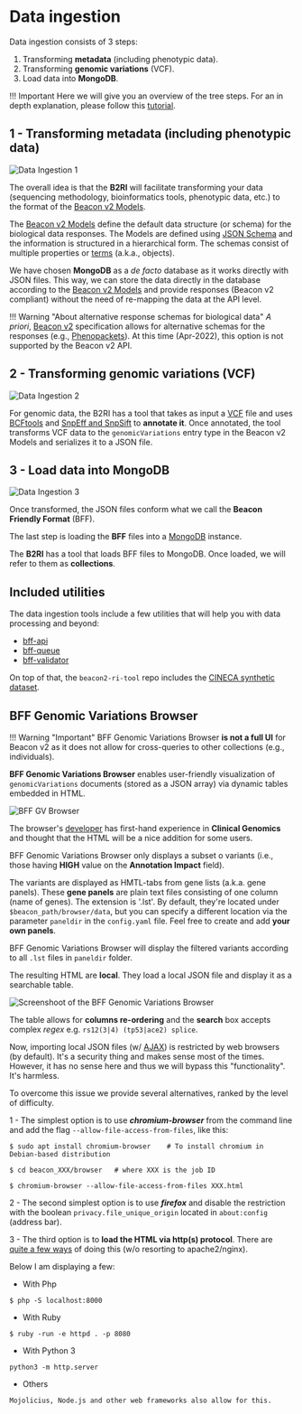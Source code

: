 # Data ingestion

Data ingestion consists of 3 steps:

1. Transforming **metadata** (including phenotypic data).
2. Transforming **genomic variations** (VCF).
3. Load data into **MongoDB**.

!!! Important
    Here we will give you an overview of the tree steps. For an in depth explanation, please follow this [tutorial](./tutorial-data-beaconization.md).

## 1 - Transforming metadata (including phenotypic data)

![Data Ingestion 1](img/data-ingestion-1.png)

The overall idea is that the **B2RI** will facilitate transforming your data (sequencing methodology, bioinformatics tools, phenotypic data, etc.) to the format of the [Beacon v2 Models](http://docs.genomebeacons.org/).

The [Beacon v2 Models](http://docs.genomebeacons.org/) define the default data structure (or schema) for the biological data responses. The Models are defined using [JSON Schema](https://json-schema.org) and the information is structured in a hierarchical form. The schemas consist of multiple properties or [terms](http://docs.genomebeacons.org/schemas-md/beacon_terms/) (a.k.a., objects). 

We have chosen **MongoDB** as a _de facto_ database as it works directly with JSON files. This way, we can store the data directly in the database according to the [Beacon v2 Models](http://docs.genomebeacons.org/) and provide responses (Beacon v2 compliant) without the need of re-mapping the data at the API level.

!!! Warning "About alternative response schemas for biological data"
    _A priori_, [Beacon v2](http://docs.genomebeacons.org/) specification allows for alternative schemas for the responses (e.g., [Phenopackets](https://phenopacket-schema.readthedocs.io/en/latest)). At this time (Apr-2022), this option is not supported by the Beacon v2 API. 

## 2 - Transforming genomic variations (VCF)

![Data Ingestion 2](img/data-ingestion-2.png)

For genomic data, the B2RI has a tool that takes as input a [VCF](https://en.wikipedia.org/wiki/Variant_Call_Format) file and uses [BCFtools](http://samtools.github.io/bcftools/bcftools.html) and [SnpEff and SnpSift](http://pcingola.github.io/SnpEff) to **annotate it**. Once annotated, the tool transforms VCF data to the `genomicVariations` entry type in the Beacon v2 Models and serializes it to a JSON file.

## 3 - Load data into MongoDB

![Data Ingestion 3](img/data-ingestion-3.png)

Once transformed, the JSON files conform what we call the **Beacon Friendly Format** (BFF).

The last step is loading the **BFF** files into a [MongoDB](https://www.mongodb.com) instance. 

The **B2RI** has a tool that loads BFF files to MongoDB. Once loaded, we will refer to them as **collections**.

## Included utilities

The data ingestion tools include a few utilities that will help you with data processing and beyond:

* [bff-api](https://github.com/mrueda/beacon2-ri-tools/tree/main/utils/bff_api)
* [bff-queue](https://github.com/mrueda/beacon2-ri-tools/tree/main/utils/bff_queue)
* [bff-validator](https://github.com/mrueda/beacon2-ri-tools/tree/main/utils/bff_validator)

On top of that, the `beacon2-ri-tool` repo includes the [CINECA synthetic dataset](synthetic-dataset.md).
                                                                                                        
## BFF Genomic Variations Browser

!!! Warning "Important"
    BFF Genomic Variations Browser **is not a full UI** for Beacon v2 as it does not allow for cross-queries to other collections (e.g., individuals).

**BFF Genomic Variations Browser** enables user-friendly visualization of ```genomicVariations``` documents (stored as a JSON array) via dynamic tables embedded in HTML.

![BFF GV Browser](img/BFF-genomic-variations-browser.png)

The browser's [developer](./about.md) has first-hand experience in **Clinical Genomics** and thought that the HTML will be a nice addition for some users.

BFF Genomic Variations Browser only displays a subset o variants (i.e., those having **HIGH** value on the **Annotation Impact** field).

The variants are displayed as HMTL-tabs from gene lists (a.k.a. gene panels). These **gene panels** are plain text files consisting of one column (name of genes). The extension is '.lst'. By default, they're located under ```$beacon_path/browser/data```, but you can specify a different location via the parameter ```paneldir``` in the ```config.yaml``` file. Feel free to create and add **your own panels**.

BFF Genomic Variations Browser will display the filtered variants according to all ```.lst``` files in ```paneldir``` folder. 

The resulting HTML are **local**. They load a local JSON file and display it as a searchable table. 

![Screenshoot of the BFF Genomic Variations Browser](img/snapshot-BFF-genomic-variations-browser.png)

The table allows for **columns re-ordering** and the **search** box accepts complex _regex_ e.g. ```rs12(3|4) (tp53|ace2) splice```.

Now, importing local JSON files (w/ [AJAX](https://en.wikipedia.org/wiki/Ajax_(programming))) is restricted by web browsers (by default). It's a security thing and makes sense most of the times.
However, it has no sense here and thus we will bypass this "functionality". It's harmless.
 
To overcome this issue we provide several alternatives, ranked by the level of difficulty.

1 - The simplest option is to use ***chromium-browser*** from the command line and add the flag ```--allow-file-access-from-files```, like this:

```
$ sudo apt install chromium-browser    # To install chromium in Debian-based distribution

$ cd beacon_XXX/browser   # where XXX is the job ID

$ chromium-browser --allow-file-access-from-files XXX.html
```

2 - The second simplest option is to use ***firefox*** and disable the restriction with the boolean ```privacy.file_unique_origin``` located in ```about:config``` (address bar). 

3 - The third option is to **load the HTML via http(s) protocol**. There are [quite a few ways](https://gist.github.com/willurd/5720255) of doing this (w/o resorting to apache2/nginx).

Below I am displaying a few:

* With Php

```
$ php -S localhost:8000
```

* With Ruby

```
$ ruby -run -e httpd . -p 8080
```

* With Python 3

```
python3 -m http.server
```

* Others

```
Mojolicius, Node.js and other web frameworks also allow for this. 
```
